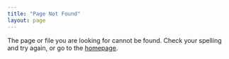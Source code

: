 ```yaml
---
title: "Page Not Found"
layout: page
---
```


The page or file you are looking for cannot be found. Check your spelling and try again, or go to the [homepage](/).